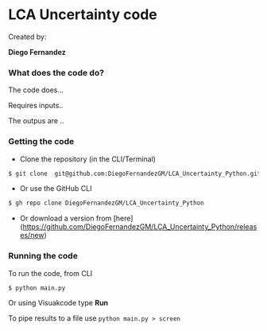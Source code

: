 
# LCA Uncertainty code

Created by:

**Diego Fernandez**


### What does the code do?

The code does...

Requires inputs..

The outpus are ..


### Getting the code


- Clone the repository (in the CLI/Terminal)
```bash
$ git clone  git@github.com:DiegoFernandezGM/LCA_Uncertainty_Python.git
```

- Or use the GitHub CLI
    
```bash
$ gh repo clone DiegoFernandezGM/LCA_Uncertainty_Python
```

- Or download a version from [here] (https://github.com/DiegoFernandezGM/LCA_Uncertainty_Python/releases/new)

### Running the code

To run the code, from CLI

```bash
$ python main.py
```
Or using Visuakcode type **Run**

To pipe results to a file  use ``` python main.py > screen ```